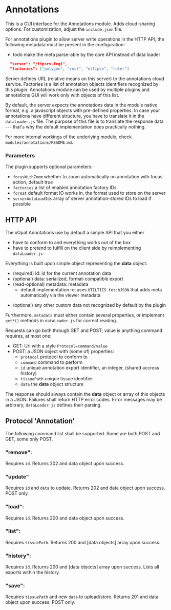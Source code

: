 # Annotations

This is a GUI interface for the Annotations module. Adds cloud-sharing options.
For customization, adjust the `include.json` file.

For annotations plugin to allow server write operations in the HTTP API, the following metadata
must be present in the configuration:
 - todo make the meta parse-able by the core API instead of data loader

````json
  "server": "/iipsrv.fcgi",
  "factories": ["polygon", "rect", "ellipse", "ruler"]
````

Server defines URL (relative means on this server) to the annotations cloud service.
Factories is a list of annotation objects identifiers recognized by this plugin. Annotations module
can be used by multiple plugins and annotations GUI will work only with objects of this list.

By default, the server expects the annotations data in the module native format, e.g. a 
javascript objects with pre-defined properties. In case your annotations have different
structure, you have to translate it in the `dataLoader.js` file. The purpose of this file
is to translate the response data --- that's why the default implementation does practically
nothing.

For more internal workings of the underlying module, check ``modules/annotations/README.md``.

### Parameters
The plugin supports optional parameters:

 - ``focusWithZoom`` whether to zoom automatically on annotation with focus action, default true
 - ``factories`` a list of enabled annotation factory IDs
 - ``format`` default format IO works in, the format used to store on the server
 - ``serverAutoLoadIds`` array of server annotation-stored IDs to load if possible

## HTTP API
The xOpat Annotations use by default a simple API that you either
 - have to conform to and everything works out of the box
 - have to pretend to fulfill on the client side by reimplementing ``dataLoader.js``

Everything is built upon simple object representing the **data** object:

- (required) id: id for the current annotation data
- (optional) data: serialized, format-compatible export
- (read-optional) metadata: metadata 
  - default implementation re-uses ``UTILTIES.fetchJSON`` that adds meta automatically via the viewer metadata
+ (optional) any other custom data not recognized by default by the plugin

Furthermore, ``metadata`` must either contain several properties, or implement
`get*()` methods in ``dataLoader.js`` for correct reading.


Requests can go both through GET and POST; value is anything command requires, at most one:
 - GET: Url with a style ``Protocol=command/value``
 - POST: a JSON object with (some of) properties: 
   - `protocol` protocol to conform to
   - `command` command to perform
   - `id` unique annotation export identifier, an integer, (shared accross history)
   - `tissuePath` unique tissue identifier
   - `data` the **data** object structure

The response should always contain the **data** object or array of this objects in a JSON. 
Failures shall return HTTP error codes. Error messages may be arbitrary, ``dataLoader.js`` defines
their parsing.

## Protocol 'Annotation'
The following command list shall be supported. Some are both POST and GET, some only POST.

### "remove":
Requires `id`. Returns 202 and data object upon success.

### "update"
Requires `id` and `data` to update. Returns 202 and data object upon success. POST only.

### "load":
Requires `id`. Returns 200 and data object upon success.

### "list":
Requires `tissuePath`. Returns 200 and \[data objects\] array upon success.

### "history":
Requires `id`. Returns 200 and \[data objects\] array upon success. Lists all exports within the history.

### "save":
Requires `tissuePath` and new `data` to upload/store. Returns 201 and data object upon success. POST only.

